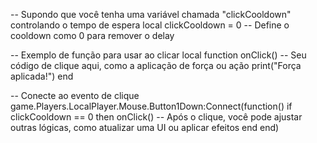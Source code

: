 -- Supondo que você tenha uma variável chamada "clickCooldown" controlando o tempo de espera
local clickCooldown = 0 -- Define o cooldown como 0 para remover o delay

-- Exemplo de função para usar ao clicar
local function onClick()
    -- Seu código de clique aqui, como a aplicação de força ou ação
    print("Força aplicada!")
end

-- Conecte ao evento de clique
game.Players.LocalPlayer.Mouse.Button1Down:Connect(function()
    if clickCooldown == 0 then
        onClick()
        -- Após o clique, você pode ajustar outras lógicas, como atualizar uma UI ou aplicar efeitos
    end
end)
